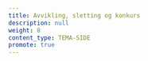 ```yaml
---
title: Avvikling, sletting og konkurs
description: null
weight: 8
content_type: TEMA-SIDE
promote: true
---
```

